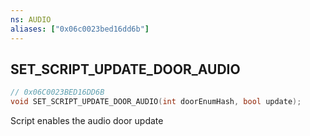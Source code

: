 ```yaml
---
ns: AUDIO
aliases: ["0x06c0023bed16dd6b"]
---
```

## SET_SCRIPT_UPDATE_DOOR_AUDIO

```c
// 0x06C0023BED16DD6B
void SET_SCRIPT_UPDATE_DOOR_AUDIO(int doorEnumHash, bool update);
```

Script enables the audio door update

